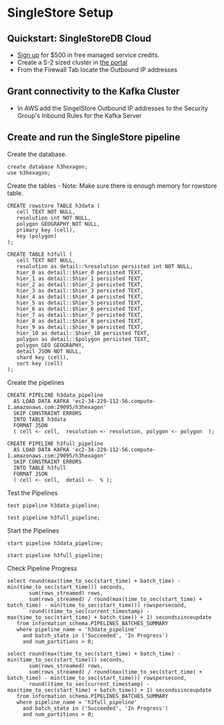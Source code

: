 # SingleStore Setup


## Quickstart: SingleStoreDB Cloud
- [Sign up][try-free] for $500 in free managed service credits.
- Create a S-2 sized cluster in [the portal][portal]
- From the Firewall Tab locate the Outbound IP addresses
 
## Grant connectivity to the Kafka Cluster 
- In AWS add the SingelStore Outbound IP addresses to the Security Group's Inbound Rules for the Kafka Server 

## Create and run the SingleStore pipeline
Create the database.  
```
create database h3hexagon;
use h3hexagon;
```
Create the tables - Note: Make sure there is enough memory for rowstore table.
```
CREATE rowstore TABLE h3data (
   cell TEXT NOT NULL,
   resolution int NOT NULL, 
   polygon GEOGRAPHY NOT NULL,
   primary key (cell),
   key (polygon)
);

CREATE TABLE h3full (
   cell TEXT NOT NULL,
   resolution as detail::%resolution persisted int NOT NULL, 
   hier_0 as detail::$hier_0 persisted TEXT, 
   hier_1 as detail::$hier_1 persisted TEXT, 
   hier_2 as detail::$hier_2 persisted TEXT, 
   hier_3 as detail::$hier_3 persisted TEXT, 
   hier_4 as detail::$hier_4 persisted TEXT, 
   hier_5 as detail::$hier_5 persisted TEXT, 
   hier_6 as detail::$hier_6 persisted TEXT, 
   hier_7 as detail::$hier_7 persisted TEXT, 
   hier_8 as detail::$hier_8 persisted TEXT, 
   hier_9 as detail::$hier_9 persisted TEXT, 
   hier_10 as detail::$hier_10 persisted TEXT, 
   polygon as detail::$polygon persisted TEXT,
   polygon_GEO GEOGRAPHY,
   detail JSON NOT NULL,
   shard key (cell),
   sort key (cell)
);
```
Create the pipelines
```
CREATE PIPELINE h3data_pipeline
  AS LOAD DATA KAFKA 'ec2-34-229-112-56.compute-1.amazonaws.com:29095/h3hexagon'
  SKIP CONSTRAINT ERRORS
  INTO TABLE h3data
  FORMAT JSON
  ( cell <- cell,  resolution <- resolution, polygon <- polygon  );

CREATE PIPELINE h3full_pipeline
  AS LOAD DATA KAFKA 'ec2-34-229-112-56.compute-1.amazonaws.com:29095/h3hexagon'
  SKIP CONSTRAINT ERRORS
  INTO TABLE h3full
  FORMAT JSON
  ( cell <- cell,  detail <-  % );
```
Test the Pipelines
```
test pipeline h3data_pipeline;

test pipeline h3full_pipeline;
```
Start the Pipelines
```
start pipeline h3data_pipeline;

start pipeline h3full_pipeline;
```
Check Pipeline Progress
```
select round(max(time_to_sec(start_time) + batch_time) - min(time_to_sec(start_time))) seconds,
       sum(rows_streamed) rows,
       sum(rows_streamed) / round(max(time_to_sec(start_time) + batch_time) - min(time_to_sec(start_time))) rowspersecond,
       round((time_to_sec(current_timestamp) - max(time_to_sec(start_time) + batch_time)) + 1) secondssinceupdate
   from information_schema.PIPELINES_BATCHES_SUMMARY 
   where pipeline_name = 'h3data_pipeline' 
     and batch_state in ('Succeeded', 'In Progress') 
     and num_partitions > 0;

select round(max(time_to_sec(start_time) + batch_time) - min(time_to_sec(start_time))) seconds,
       sum(rows_streamed) rows,
       sum(rows_streamed) / round(max(time_to_sec(start_time) + batch_time) - min(time_to_sec(start_time))) rowspersecond,
       round((time_to_sec(current_timestamp) - max(time_to_sec(start_time) + batch_time)) + 1) secondssinceupdate
   from information_schema.PIPELINES_BATCHES_SUMMARY 
   where pipeline_name = 'h3full_pipeline' 
     and batch_state in ('Succeeded', 'In Progress') 
     and num_partitions > 0;
```


[try-free]: https://www.singlestore.com/try-free/
[portal]: https://portal.singlestore.com/